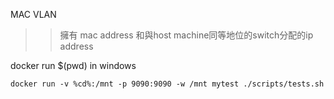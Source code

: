 
MAC VLAN
>>擁有 mac address 和與host machine同等地位的switch分配的ip address


docker run $(pwd) in windows
```
docker run -v %cd%:/mnt -p 9090:9090 -w /mnt mytest ./scripts/tests.sh
```


